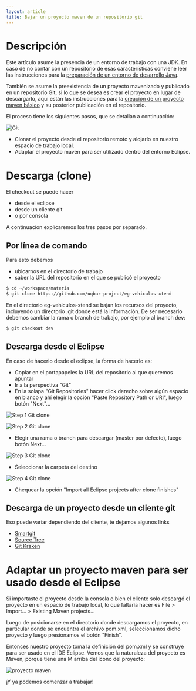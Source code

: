 ```yaml
---
layout: article
title: Bajar un proyecto maven de un repositorio git
---
```


# Descripción

Este artículo asume la presencia de un entorno de trabajo con una JDK. En caso de no contar con un repositorio de esas características conviene leer las instrucciones para la [preparación de un entorno de desarrollo Java](preparacion-de-un-entorno-de-desarrollo-java.html).

También se asume la preexistencia de un proyecto mavenizado y publicado en un repositorio Git, si lo que se desea es crear el proyecto en lugar de descargarlo, aquí están las instrucciones para la [creación de un proyecto maven básico](creacion-de-un-proyecto-maven-basico.html) y su posterior publicación en el repositorio.

El proceso tiene los siguientes pasos, que se detallan a continuación:

![Git](/img/languages/git_clone3.png)

-   Clonar el proyecto desde el repositorio remoto y alojarlo en nuestro espacio de trabajo local.
-   Adaptar el proyecto maven para ser utilizado dentro del entorno Eclipse.

# Descarga (clone) 

El checkout se puede hacer 

- desde el eclipse 
- desde un cliente git 
- o por consola

A continuación explicaremos los tres pasos por separado.


## Por línea de comando

Para esto debemos 

- ubicarnos en el directorio de trabajo
- saber la URL del repositorio en el que se publicó el proyecto

<!-- -->

```bash
$ cd ~/workspace/materia
$ git clone https://github.com/uqbar-project/eg-vehiculos-xtend
```

En el directorio eg-vehiculos-xtend se bajan los recursos del proyecto, incluyendo un directorio .git donde está la información. De ser necesario debemos cambiar la rama o branch de trabajo, por ejemplo al branch *dev*:

```bash
$ git checkout dev
```

<!-- -->

## Descarga desde el Eclipse

En caso de hacerlo desde el eclipse, la forma de hacerlo es:

-   Copiar en el portapapeles la URL del repositorio al que queremos apuntar
-   Ir a la perspectiva "Git"
-   En la solapa "Git Repositories" hacer click derecho sobre algún espacio en blanco y ahí elegir la opción "Paste Repository Path or URI", luego botón "Next"...

![Step 1 Git clone](/img/languages/git_clone_step1.png)

![Step 2 Git clone](/img/languages/git_clone_step2.png)

-   Elegir una rama o branch para descargar (master por defecto), luego botón Next...

![Step 3 Git clone](/img/languages/git_clone_step3.png)

-   Seleccionar la carpeta del destino

![Step 4 Git clone](/img/languages/git_clone_step4.png)

-   Chequear la opción "Import all Eclipse projects after clone finishes"



## Descarga de un proyecto desde un cliente git

Eso puede variar dependiendo del cliente, te dejamos algunos links

-   [Smartgit](http://www.syntevo.com/doc/display/SG/Check+Out)
-   [Source Tree](https://confluence.atlassian.com/sourcetreekb/clone-a-repository-into-sourcetree-780870050.html)
-   [Git Kraken](https://support.gitkraken.com/repositories/remote)

<!-- -->

# Adaptar un proyecto maven para ser usado desde el Eclipse

Si importaste el proyecto desde la consola o bien el cliente solo descargó el proyecto en un espacio de trabajo local, lo que faltaría hacer es File > Import... > Existing Maven projects...

Luego de posicionarse en el directorio donde descargamos el proyecto, en particular donde se encuentra el archivo pom.xml, seleccionamos dicho proyecto y luego presionamos el botón "Finish". 

Entonces nuestro proyecto toma la definición del pom.xml y se construye para ser usado en el IDE Eclipse. Vemos que la naturaleza del proyecto es Maven, porque tiene una M arriba del ícono del proyecto:

![proyecto maven](/img/languages/project_maven.png)

¡Y ya podemos comenzar a trabajar!


